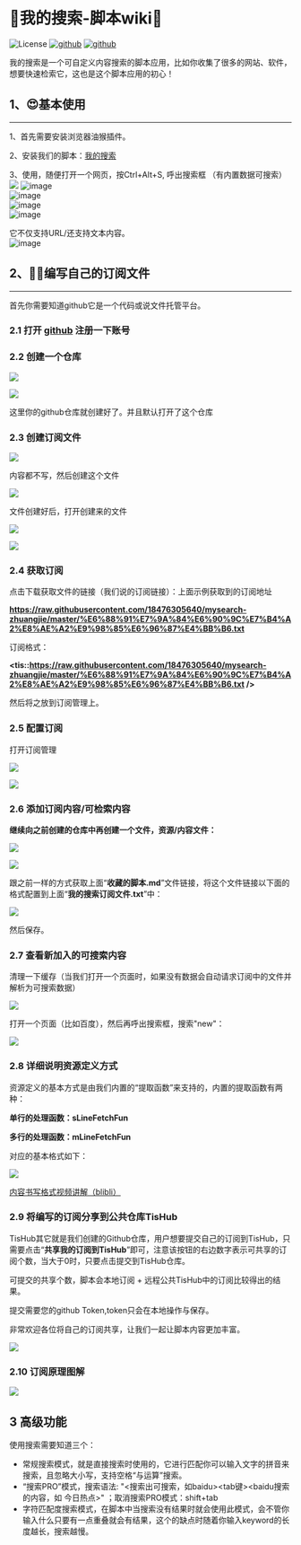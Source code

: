 # 📝我的搜索-脚本wiki💖
![License](https://img.shields.io/github/license/My-Search/my-search)  <a href="https://github.com/My-Search/my-search">![github](https://img.shields.io/badge/我的搜索-脚本-brightgreen.svg)</a>  <a href="https://github.com/My-Search/my-search/blob/master/%E6%9B%B4%E6%96%B0%E6%97%A5%E5%BF%97.md">![github](https://img.shields.io/badge/更新日志-brightgreen.svg)</a>





我的搜索是一个可自定义内容搜索的脚本应用，比如你收集了很多的网站、软件，想要快速检索它，这也是这个脚本应用的初心！

## 1、😍基本使用
------

1、首先需要安装浏览器油猴插件。

2、安装我们的脚本：[我的搜索](https://greasyfork.org/zh-CN/scripts/457020-%E6%88%91%E7%9A%84%E6%90%9C%E7%B4%A2)

3、使用，随便打开一个网页，按Ctrl+Alt+S, 呼出搜索框 （有内置数据可搜索）
![](https://cdn.jsdelivr.net/gh/18476305640/typora@master/images/2024/11/28/1732799082805.png)
![image](https://cdn.jsdelivr.net/gh/18476305640/typora@master/images/2024/06/02/20240602150204449.png)  
![image](https://cdn.jsdelivr.net/gh/18476305640/typora@master/images/2024/06/02/20240602150207254.png)  
![image](https://cdn.jsdelivr.net/gh/18476305640/typora@master/images/2024/06/02/20240602150216422.png)  
![image](https://cdn.jsdelivr.net/gh/18476305640/typora@master/images/2024/06/02/20240602150218733.png)

它不仅支持URL/还支持文本内容。  
![image](https://cdn.jsdelivr.net/gh/18476305640/typora@master/images/2024/06/02/20240602150225147.jpeg)

## 2、🐱‍🏍编写自己的订阅文件
-----------

首先你需要知道github它是一个代码或说文件托管平台。

### 2.1 打开 [github](https://github.com/) 注册一下账号

### 2.2 创建一个仓库

![](https://cdn.jsdelivr.net/gh/18476305640/typora@master/images/2024/06/02/20240602150227062.png)

![](https://cdn.jsdelivr.net/gh/18476305640/typora@master/images/2024/06/02/20240602150324943.png)

 这里你的github仓库就创建好了。并且默认打开了这个仓库

### 2.3 创建订阅文件

![](https://cdn.jsdelivr.net/gh/18476305640/typora@master/images/2024/06/02/20240602150229232.png)

 内容都不写，然后创建这个文件

![](https://cdn.jsdelivr.net/gh/18476305640/typora@master/images/2024/06/02/20240602150329500.png)

文件创建好后，打开创建来的文件

![](https://cdn.jsdelivr.net/gh/18476305640/typora@master/images/2024/06/02/20240602150241152.png)

![](https://cdn.jsdelivr.net/gh/18476305640/typora@master/images/2024/06/02/20240602150336448.png)

### 2.4 **获取订阅**

点击下载获取文件的链接（我们说的订阅链接）：上面示例获取到的订阅地址

**https://raw.githubusercontent.com/18476305640/mysearch-zhuangjie/master/%E6%88%91%E7%9A%84%E6%90%9C%E7%B4%A2%E8%AE%A2%E9%98%85%E6%96%87%E4%BB%B6.txt**

订阅格式：

**<tis::https://raw.githubusercontent.com/18476305640/mysearch-zhuangjie/master/%E6%88%91%E7%9A%84%E6%90%9C%E7%B4%A2%E8%AE%A2%E9%98%85%E6%96%87%E4%BB%B6.txt />**

然后将之放到订阅管理上。

### 2.5 **配置订阅**

打开订阅管理

![](https://cdn.jsdelivr.net/gh/18476305640/typora@master/images/2024/06/02/20240602150245788.png)

![](https://cdn.jsdelivr.net/gh/18476305640/typora@master/images/2024/06/02/20240602150247318.png)

### 2.6 **添加订阅内容/可检索内容**

**继续向之前创建的仓库中再创建一个文件，资源/内容文件：**

![](https://cdn.jsdelivr.net/gh/18476305640/typora@master/images/2024/06/02/20240602150311905.png)

![](https://cdn.jsdelivr.net/gh/18476305640/typora@master/images/2024/06/02/20240602150309193.png)

 跟之前一样的方式获取上面“**收藏的脚本.md**”文件链接，将这个文件链接以下面的格式配置到上面“**我的搜索订阅文件.txt**”中：

![](https://cdn.jsdelivr.net/gh/18476305640/typora@master/images/2024/06/02/20240602150307065.png)

 然后保存。

### 2.7 **查看新加入的可搜索内容**

清理一下缓存（当我们打开一个页面时，如果没有数据会自动请求订阅中的文件并解析为可搜索数据）

![](https://cdn.jsdelivr.net/gh/18476305640/typora@master/images/2024/06/02/20240602150302627.png)

打开一个页面（比如百度），然后再呼出搜索框，搜索"new"：

![](https://cdn.jsdelivr.net/gh/18476305640/typora@master/images/2024/06/02/20240602150258161.png)

### 2.8 详细说明资源定义方式

资源定义的基本方式是由我们内置的“提取函数”来支持的，内置的提取函数有两种：

**单行的处理函数：sLineFetchFun**

**多行的处理函数：mLineFetchFun**

对应的基本格式如下：

![](https://cdn.jsdelivr.net/gh/18476305640/typora@master/images/2024/06/02/20240602150255177.png)

[内容书写格式视频讲解（blibli）](https://www.bilibili.com/video/BV1Xx4y1o7ps)

### 2.9 将编写的订阅分享到公共仓库TisHub

TisHub其它就是我们创建的Github仓库，用户想要提交自己的订阅到TisHub，只需要点击“**共享我的订阅到TisHub**”即可，注意该按钮的右边数字表示可共享的订阅个数，当大于0时，只要点击提交到TisHub仓库。

可提交的共享个数，脚本会本地订阅 + 远程公共TisHub中的订阅比较得出的结果。 

提交需要您的github Token,token只会在本地操作与保存。

非常欢迎各位将自己的订阅共享，让我们一起让脚本内容更加丰富。

![](https://cdn.jsdelivr.net/gh/18476305640/typora@master/images/2024/06/02/20240602150344767.png)

### 2.10 订阅原理图解
![](https://cdn.jsdelivr.net/gh/18476305640/typora@master/images/2024/06/05/1717589115149.png)

## 3 高级功能
使用搜索需要知道三个：
- 常规搜索模式，就是直接搜索时使用的，它进行匹配你可以输入文字的拼音来搜索，且忽略大小写，支持空格“与运算”搜索。
- “搜索PRO”模式，搜索语法: "<搜索出可搜索，如baidu><tab键><baidu搜索的内容，如 今日热点>" ；取消搜索PRO模式：shift+tab
- 字符匹配度搜索模式，在脚本中当搜索没有结果时就会使用此模式，会不管你输入什么只要有一点重叠就会有结果，这个的缺点时随着你输入keyword的长度越长，搜索越慢。
